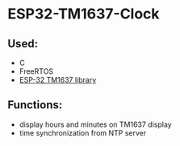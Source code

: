 # ESP32-TM1637-Clock

## Used:
- C
- FreeRTOS
- [ESP-32 TM1637 library](https://github.com/petrows/esp-32-tm1637)

## Functions:
- display hours and minutes on TM1637 display
- time synchronization from NTP server
